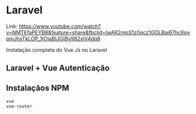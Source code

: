 # Laravel

Link: https://www.youtube.com/watch?v=NMTEfaPEYB8&feature=share&fbclid=IwAR2mpS1z0qcz1GOLBai67hc6pypmJhsTkLOP_1tOiaBIJGIBy982xiV4dq8

Instalação completa do Vue.Js no Laravel

## Laravel + Vue Autenticação

## Instalaçãos **NPM**

```
vue
vue-router
```